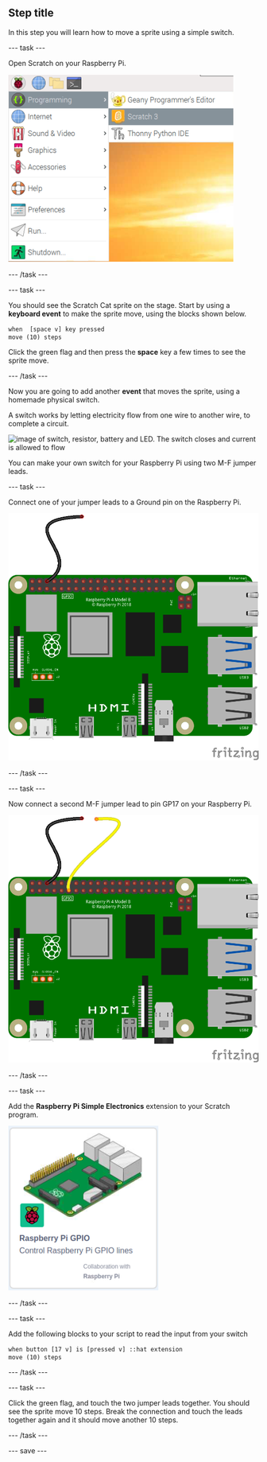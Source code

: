 ## Step title

In this step you will learn how to move a sprite using a simple switch.

--- task ---

Open Scratch on your Raspberry Pi.

![image showing the selected menu icon, then programming and then scratch 3](images/open-scratch.png)

--- /task ---

--- task ---

You should see the Scratch Cat sprite on the stage. Start by using a **keyboard event** to make the sprite move, using the blocks shown below.

```blocks3
when  [space v] key pressed
move (10) steps
```

Click the green flag and then press the **space** key a few times to see the sprite move.

--- /task ---

Now you are going to add another **event** that moves the sprite, using a homemade physical switch.

A switch works by letting electricity flow from one wire to another wire, to complete a circuit.

![image of switch, resistor, battery and LED. The switch closes and current is allowed to flow](https://rpf-futurelearn.s3-eu-west-1.amazonaws.com/teaching-physical-computing/circuitflow.gif)

You can make your own switch for your Raspberry Pi using two M-F jumper leads.

--- task ---

Connect one of your jumper leads to a Ground pin on the Raspberry Pi.

![image showing a male-female humper lead connected to a ground pin](images/m-f-ground.png)

--- /task ---

--- task ---

Now connect a second M-F jumper lead to pin GP17 on your Raspberry Pi.

![image showing an additional lead connected to g p 17](images/m-f-gp17.png)

--- /task ---

--- task ---

Add the **Raspberry Pi Simple Electronics** extension to your Scratch program.

![image showing the Raspberry Pi GPIO extension icon in Scratch](images/gpio-extension.png)

--- /task ---

--- task ---

Add the following blocks to your script to read the input from your switch

```blocks3
when button [17 v] is [pressed v] ::hat extension
move (10) steps
```

--- /task ---

--- task ---

Click the green flag, and touch the two jumper leads together. You should see the sprite move 10 steps. Break the connection and touch the leads together again and it should move another 10 steps.

--- /task ---

--- save ---